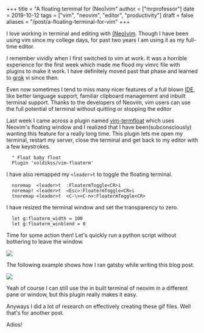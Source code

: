 +++
title = "A floating terminal for (Neo)vim"
author = ["mrprofessor"]
date = 2019-10-12
tags = ["vim", "neovim", "editor", "productivity"]
draft = false
aliases = "/post/a-floating-terminal-for-vim"
+++

I love working in terminal and editing with
[(Neo)vim](https://neovim.io/). Though I have been using vim since my
college days, for past two years I am using it as my full-time editor.

I remember vividly when I first switched to vim at work. It was a
horrible experience for the first week which made me flood my vimrc file
with plugins to make it work. I have definitely moved past that phase
and learned to [grok](https://stackoverflow.com/questions/1218390/what-is-your-most-productive-shortcut-with-vim/1220118#1220118) vi since then.

Even now sometimes I tend to miss many nicer features of a full blown
[IDE](https://en.wikipedia.org/wiki/Integrated%5Fdevelopment%5Fenvironment),
like better language support, familiar clipboard management and inbuilt
terminal support. Thanks to the developers of Neovim, vim users can use
the full potential of terminal without quitting or stopping the editor

Last week I came across a plugin named
[vim-termfloat](https://github.com/voldikss/vim-floaterm) which uses
Neovim's floating window and I realized that I have been(subconsciously)
wanting this feature for a really long time. This plugin lets me open my
terminal, restart my server, close the terminal and get back to my
editor with a few keystrokes.

```vim
  " Float baby float
  Plugin 'voldikss/vim-floaterm'
```

I have also remapped my `<leader>t` to toggle the floating terminal.

```vim
  noremap  <leader>t  :FloatermToggle<CR>i
  noremap! <leader>t  <Esc>:FloatermToggle<CR>i
  tnoremap <leader>t  <C-\><C-n>:FloatermToggle<CR>
```

I have resized the terminal window and set the transparency to zero.

```vim
  let g:floaterm_width = 100
  let g:floaterm_winblend = 0
```

Time for some action then! Let's quickly run a python script without
bothering to leave the window.

<div class="post-image">
  <img src="/images/py-demo.gif" />
</div>

The following example shows how I ran gatsby while writing this blog
post.

<div class="post-image">
  <img src="/images/gatsby-dev.gif" />
</div>

Yeah of course I can still use the in built terminal of neovim in a
different pane or window, but this plugin really makes it easy.

Anyways I did a lot of research on effectively creating these gif files.
Well that's for another post.

Adios!

